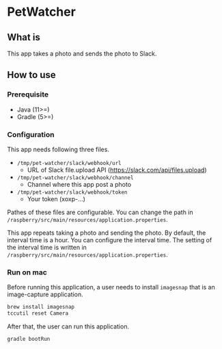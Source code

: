 # PetWatcher

## What is

This app takes a photo and sends the photo to Slack.

## How to use

### Prerequisite

* Java (11>=)
* Gradle (5>=)

### Configuration

This app needs following three files.

* `/tmp/pet-watcher/slack/webhook/url`
  - URL of Slack file.upload API (https://slack.com/api/files.upload)
* `/tmp/pet-watcher/slack/webhook/channel`
  - Channel where this app post a photo
* `/tmp/pet-watcher/slack/webhook/token`
  - Your token (xoxp-...)

Pathes of these files are configurable.
You can change the path in `/raspberry/src/main/resources/application.properties`.

This app repeats taking a photo and sending the photo.
By default, the interval time is a hour.
You can configure the interval time.
The setting of the interval time is written in `/raspberry/src/main/resources/application.properties`.

### Run on mac

Before running this application, a user needs to install `imagesnap` that is an image-capture application.

```bash
brew install imagesnap
tccutil reset Camera
```

After that, the user can run this application.

```bash
gradle bootRun
```

